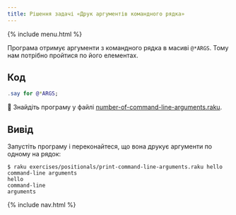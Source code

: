 ```yaml
---
title: Рішення задачі «Друк аргументів командного рядка»
---
```


{% include menu.html %}

Програма отримує аргументи з командного рядка в масиві `@*ARGS`. Тому нам потрібно пройтися по його елементах.

## Код

```raku
.say for @*ARGS;
```

🦋 Знайдіть програму у файлі [number-of-command-line-arguments.raku](https://github.com/ash/raku-course/blob/master/exercises/positionals/print-command-line-arguments.raku).

## Вивід

Запустіть програму і переконайтеся, що вона друкує аргументи по одному на рядок:

```console
$ raku exercises/positionals/print-command-line-arguments.raku hello command-line arguments
hello
command-line
arguments
```

{% include nav.html %}